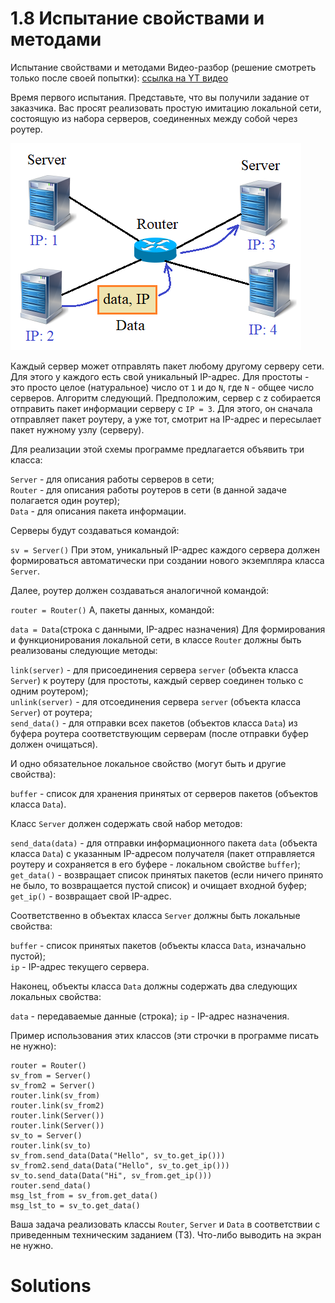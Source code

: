 # 1.8 Испытание свойствами и методами

Испытание свойствами и методами
Видео-разбор (решение смотреть только после
своей попытки): [ссылка на YT видео](https://youtu.be/26pwwOu_-d0)

Время первого испытания. Представьте, что вы получили
задание от заказчика. Вас просят реализовать простую
имитацию локальной сети, состоящую из набора серверов,
соединенных между собой через роутер.

![](../../../../img/1_испытание_png.png)

Каждый сервер может отправлять пакет любому другому
серверу сети. Для этого у каждого есть свой уникальный
IP-адрес. Для простоты - это просто целое (натуральное)
число от `1` и до `N`, где `N` - общее число серверов. Алгоритм
следующий. Предположим, сервер с z собирается отправить
пакет информации серверу с `IP = 3`. Для этого, он сначала
отправляет пакет роутеру, а уже тот, смотрит на IP-адрес
и пересылает пакет нужному узлу (серверу).

Для реализации этой схемы программе предлагается объявить три класса:

`Server` - для описания работы серверов в сети;\
`Router` - для описания работы роутеров в сети (в
данной задаче полагается один роутер);\
`Data` - для описания пакета информации.

Серверы будут создаваться командой:

`sv = Server()`
При этом, уникальный IP-адрес каждого сервера должен
формироваться автоматически при создании нового
экземпляра класса `Server`.

Далее, роутер должен создаваться аналогичной командой:

`router = Router()`
А, пакеты данных, командой:

`data = Data`(строка с данными, IP-адрес назначения)
Для формирования и функционирования локальной сети,
в классе `Router` должны быть реализованы следующие методы:

`link(server)` - для присоединения сервера `server` 
(объекта класса `Server`) к роутеру (для простоты, каждый 
сервер соединен только с одним роутером);\
`unlink(server)` - для отсоединения сервера `server` (объекта
класса `Server`) от роутера;\
`send_data()` - для отправки всех пакетов (объектов класса
`Data`) из буфера роутера соответствующим серверам (после 
отправки буфер должен очищаться).

И одно обязательное локальное свойство (могут быть и
другие свойства):

`buffer` - список для хранения принятых от серверов
пакетов (объектов класса `Data`).

Класс `Server` должен содержать свой набор методов:

`send_data(data)` - для отправки информационного
пакета `data` (объекта класса `Data`) с указанным IP-адресом 
получателя (пакет отправляется роутеру и сохраняется в
его буфере - локальном свойстве `buffer`);\
`get_data()` - возвращает список принятых пакетов (если
ничего принято не было, то возвращается пустой список)
и очищает входной буфер;\
`get_ip()` - возвращает свой IP-адрес.

Соответственно в объектах класса `Server` должны быть
локальные свойства:

`buffer` - список принятых пакетов (объекты класса
`Data`, изначально пустой);\
`ip` - IP-адрес текущего сервера.

Наконец, объекты класса `Data` должны содержать два
следующих локальных свойства:

`data` - передаваемые данные (строка);
`ip` - IP-адрес назначения.

Пример использования этих классов (эти строчки в 
программе писать не нужно):
```
router = Router()
sv_from = Server()
sv_from2 = Server()
router.link(sv_from)
router.link(sv_from2)
router.link(Server())
router.link(Server())
sv_to = Server()
router.link(sv_to)
sv_from.send_data(Data("Hello", sv_to.get_ip()))
sv_from2.send_data(Data("Hello", sv_to.get_ip()))
sv_to.send_data(Data("Hi", sv_from.get_ip()))
router.send_data()
msg_lst_from = sv_from.get_data()
msg_lst_to = sv_to.get_data()
```
Ваша задача реализовать классы `Router`, `Server` и
`Data` в соответствии с приведенным техническим 
заданием (ТЗ). Что-либо выводить на экран не нужно.

# Solutions

```

```
